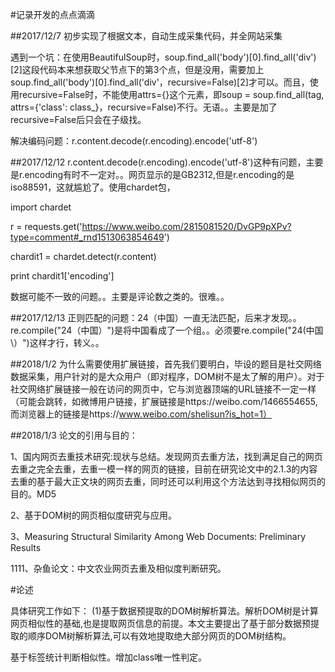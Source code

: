 #记录开发的点点滴滴

##2017/12/7
初步实现了根据文本，自动生成采集代码，并全网站采集

遇到一个坑：在使用BeautifulSoup时，soup.find_all('body')[0].find_all('div')[2]这段代码本来想获取父节点下的第3个点，但是没用，需要加上soup.find_all('body')[0].find_all('div'，recursive=False)[2]才可以。而且，使用recursive=False时，不能使用attrs={}这个元素，即soup = soup.find_all(tag, attrs={'class': class_}，recursive=False)不行。无语。。主要是加了recursive=False后只会在子级找。

解决编码问题：r.content.decode(r.encoding).encode('utf-8')

##2017/12/12
r.content.decode(r.encoding).encode('utf-8')这种有问题，主要是r.encoding有时不一定对。。网页显示的是GB2312,但是r.encoding的是iso88591，这就尴尬了。使用chardet包，

import chardet

r = requests.get('https://www.weibo.com/2815081520/DvGP9pXPv?type=comment#_rnd1513063854649')

chardit1 = chardet.detect(r.content)

print chardit1['encoding']


数据可能不一致的问题。。主要是评论数之类的。很难。。

##2017/12/13
正则匹配的问题：24（中国）一直无法匹配，后来才发现。。re.compile("24（中国）")是将中国看成了一个组。。必须要re.compile("24\(中国\）")这样才行，转义。。

##2018/1/2
为什么需要使用扩展链接，首先我们要明白，毕设的题目是社交网络数据采集，用户针对的是大众用户（即对程序，DOM树不是太了解的用户）。对于社交网络扩展链接一般在访问的网页中，它与浏览器顶端的URL链接不一定一样（可能会跳转，如微博用户链接，扩展链接是https://weibo.com/1466554655,而浏览器上的链接是https://www.weibo.com/shelisun?is_hot=1）

##2018/1/3
论文的引用与目的：

1、国内网页去重技术研究:现状与总结。发现网页去重方法，找到满足自己的网页去重之完全去重，去重一模一样的网页的链接，目前在研究论文中的2.1.3的内容去重的基于最大正文块的网页去重，同时还可以利用这个方法达到寻找相似网页的目的。MD5

2、基于DOM树的网页相似度研究与应用。

3、Measuring Structural Similarity Among Web
Documents: Preliminary Results


1111、杂鱼论文：中文农业网页去重及相似度判断研究。


#论述

具体研究工作如下： (1)基于数据预提取的DOM树解析算法。解析DOM树是计算网页相似性的基础,也是提取网页信息的前提。本文主要提出了基于部分数据预提取的顺序DOM树解析算法,可以有效地提取绝大部分网页的DOM树结构。

基于标签统计判断相似性。增加class唯一性判定。